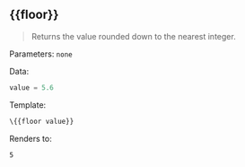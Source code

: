 ## \{{floor}}

> Returns the value rounded down to the nearest integer.

Parameters: `none`

Data:

```js
value = 5.6
```
Template:

```handlebars
\{{floor value}}
```
Renders to:

```
5
```
